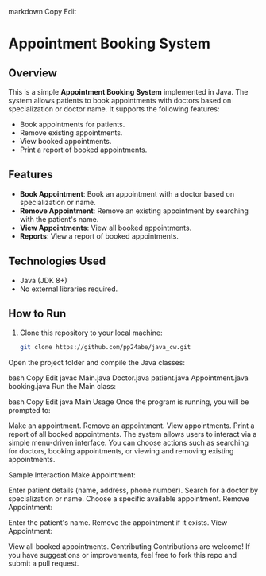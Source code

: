 markdown
Copy
Edit
# Appointment Booking System

## Overview
This is a simple **Appointment Booking System** implemented in Java. The system allows patients to book appointments with doctors based on specialization or doctor name. It supports the following features:
- Book appointments for patients.
- Remove existing appointments.
- View booked appointments.
- Print a report of booked appointments.

## Features
- **Book Appointment**: Book an appointment with a doctor based on specialization or name.
- **Remove Appointment**: Remove an existing appointment by searching with the patient's name.
- **View Appointments**: View all booked appointments.
- **Reports**: View a report of booked appointments.

## Technologies Used
- Java (JDK 8+)
- No external libraries required.

## How to Run
1. Clone this repository to your local machine:
   ```bash
   git clone https://github.com/pp24abe/java_cw.git
Open the project folder and compile the Java classes:

bash
Copy
Edit
javac Main.java Doctor.java patient.java Appointment.java booking.java
Run the Main class:

bash
Copy
Edit
java Main
Usage
Once the program is running, you will be prompted to:

Make an appointment.
Remove an appointment.
View appointments.
Print a report of all booked appointments.
The system allows users to interact via a simple menu-driven interface. You can choose actions such as searching for doctors, booking appointments, or viewing and removing existing appointments.

Sample Interaction
Make Appointment:

Enter patient details (name, address, phone number).
Search for a doctor by specialization or name.
Choose a specific available appointment.
Remove Appointment:

Enter the patient's name.
Remove the appointment if it exists.
View Appointment:

View all booked appointments.
Contributing
Contributions are welcome! If you have suggestions or improvements, feel free to fork this repo and submit a pull request.
